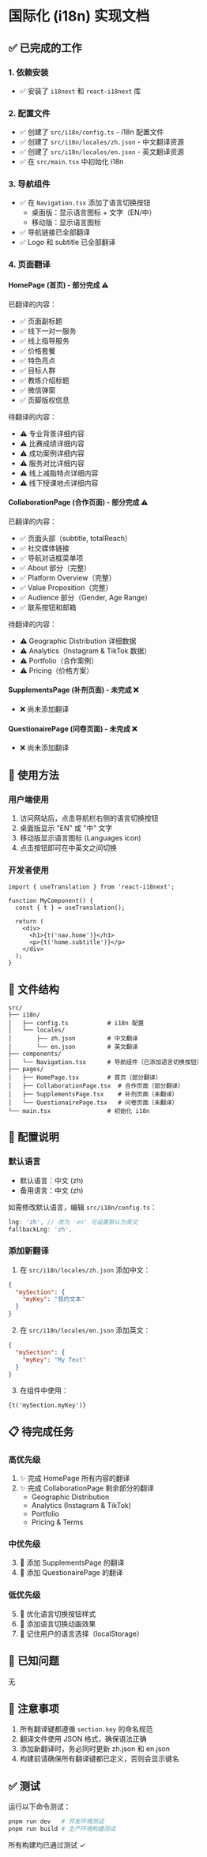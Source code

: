 # 国际化 (i18n) 实现文档

## ✅ 已完成的工作

### 1. **依赖安装**
- ✅ 安装了 `i18next` 和 `react-i18next` 库

### 2. **配置文件**
- ✅ 创建了 `src/i18n/config.ts` - i18n 配置文件
- ✅ 创建了 `src/i18n/locales/zh.json` - 中文翻译资源
- ✅ 创建了 `src/i18n/locales/en.json` - 英文翻译资源
- ✅ 在 `src/main.tsx` 中初始化 i18n

### 3. **导航组件**
- ✅ 在 `Navigation.tsx` 添加了语言切换按钮
  - 桌面版：显示语言图标 + 文字（EN/中）
  - 移动版：显示语言图标
- ✅ 导航链接已全部翻译
- ✅ Logo 和 subtitle 已全部翻译

### 4. **页面翻译**

#### **HomePage (首页)** - 部分完成 ⚠️
已翻译的内容：
- ✅ 页面副标题
- ✅ 线下一对一服务
- ✅ 线上指导服务
- ✅ 价格套餐
- ✅ 特色亮点
- ✅ 目标人群
- ✅ 教练介绍标题
- ✅ 微信弹窗
- ✅ 页脚版权信息

待翻译的内容：
- ⚠️ 专业背景详细内容
- ⚠️ 比赛成绩详细内容
- ⚠️ 成功案例详细内容
- ⚠️ 服务对比详细内容
- ⚠️ 线上减脂特点详细内容
- ⚠️ 线下授课地点详细内容

#### **CollaborationPage (合作页面)** - 部分完成 ⚠️
已翻译的内容：
- ✅ 页面头部（subtitle, totalReach）
- ✅ 社交媒体链接
- ✅ 导航对话框菜单项
- ✅ About 部分（完整）
- ✅ Platform Overview（完整）
- ✅ Value Proposition（完整）
- ✅ Audience 部分（Gender, Age Range）
- ✅ 联系按钮和邮箱

待翻译的内容：
- ⚠️ Geographic Distribution 详细数据
- ⚠️ Analytics（Instagram & TikTok 数据）
- ⚠️ Portfolio（合作案例）
- ⚠️ Pricing（价格方案）

#### **SupplementsPage (补剂页面)** - 未完成 ❌
- ❌ 尚未添加翻译

#### **QuestionairePage (问卷页面)** - 未完成 ❌
- ❌ 尚未添加翻译

## 🎯 使用方法

### 用户端使用
1. 访问网站后，点击导航栏右侧的语言切换按钮
2. 桌面版显示 "EN" 或 "中" 文字
3. 移动版显示语言图标 (Languages icon)
4. 点击按钮即可在中英文之间切换

### 开发者使用
```tsx
import { useTranslation } from 'react-i18next';

function MyComponent() {
  const { t } = useTranslation();
  
  return (
    <div>
      <h1>{t('nav.home')}</h1>
      <p>{t('home.subtitle')}</p>
    </div>
  );
}
```

## 📁 文件结构

```
src/
├── i18n/
│   ├── config.ts           # i18n 配置
│   └── locales/
│       ├── zh.json         # 中文翻译
│       └── en.json         # 英文翻译
├── components/
│   └── Navigation.tsx      # 导航组件（已添加语言切换按钮）
├── pages/
│   ├── HomePage.tsx        # 首页（部分翻译）
│   ├── CollaborationPage.tsx  # 合作页面（部分翻译）
│   ├── SupplementsPage.tsx    # 补剂页面（未翻译）
│   └── QuestionairePage.tsx   # 问卷页面（未翻译）
└── main.tsx                # 初始化 i18n
```

## 🔧 配置说明

### 默认语言
- 默认语言：中文 (zh)
- 备用语言：中文 (zh)

如需修改默认语言，编辑 `src/i18n/config.ts`：
```ts
lng: 'zh', // 改为 'en' 可设置默认为英文
fallbackLng: 'zh',
```

### 添加新翻译

1. 在 `src/i18n/locales/zh.json` 添加中文：
```json
{
  "mySection": {
    "myKey": "我的文本"
  }
}
```

2. 在 `src/i18n/locales/en.json` 添加英文：
```json
{
  "mySection": {
    "myKey": "My Text"
  }
}
```

3. 在组件中使用：
```tsx
{t('mySection.myKey')}
```

## 📋 待完成任务

### 高优先级
1. ✨ 完成 HomePage 所有内容的翻译
2. ✨ 完成 CollaborationPage 剩余部分的翻译
   - Geographic Distribution
   - Analytics (Instagram & TikTok)
   - Portfolio
   - Pricing & Terms

### 中优先级
3. 🔨 添加 SupplementsPage 的翻译
4. 🔨 添加 QuestionairePage 的翻译

### 低优先级
5. 🎨 优化语言切换按钮样式
6. 🎨 添加语言切换动画效果
7. 🎨 记住用户的语言选择（localStorage）

## 🐛 已知问题

无

## 📝 注意事项

1. 所有翻译键都遵循 `section.key` 的命名规范
2. 翻译文件使用 JSON 格式，确保语法正确
3. 添加新翻译时，务必同时更新 zh.json 和 en.json
4. 构建前请确保所有翻译键都已定义，否则会显示键名

## ✅ 测试

运行以下命令测试：
```bash
pnpm run dev   # 开发环境测试
pnpm run build # 生产环境构建测试
```

所有构建均已通过测试 ✓

